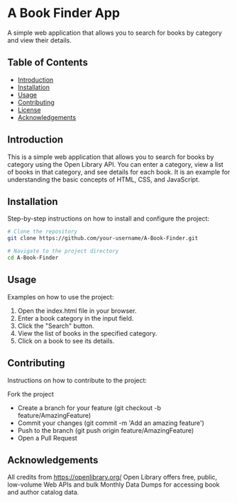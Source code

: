 # A Book Finder App

A simple web application that allows you to search for books by category and view their details.

## Table of Contents

- [Introduction](#introduction)
- [Installation](#installation)
- [Usage](#usage)
- [Contributing](#contributing)
- [License](#license)
- [Acknowledgements](#acknowledgements)

## Introduction

This is a simple web application that allows you to search for books by category using the Open Library API. You can enter a category, view a list of books in that category, and see details for each book. It is an example for understanding the basic concepts of HTML, CSS, and JavaScript.

## Installation

Step-by-step instructions on how to install and configure the project:

```bash
# Clone the repository
git clone https://github.com/your-username/A-Book-Finder.git

# Navigate to the project directory
cd A-Book-Finder
```

## Usage
Examples on how to use the project:

1. Open the index.html file in your browser.
2. Enter a book category in the input field.
3. Click the "Search" button.
4. View the list of books in the specified category.
5. Click on a book to see its details.

## Contributing
Instructions on how to contribute to the project:

Fork the project
- Create a branch for your feature (git checkout -b feature/AmazingFeature)
- Commit your changes (git commit -m 'Add an amazing feature')
- Push to the branch (git push origin feature/AmazingFeature)
- Open a Pull Request

## Acknowledgements
All credits from https://openlibrary.org/
Open Library offers free, public, low-volume Web APIs and bulk Monthly Data Dumps for accessing book and author catalog data.
